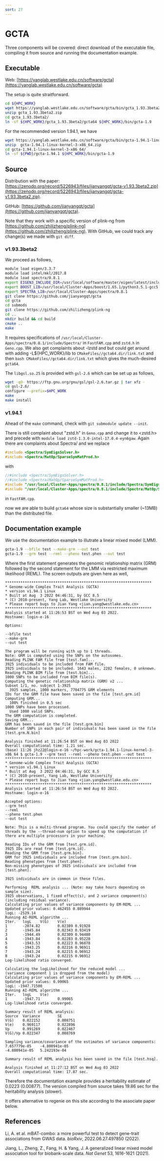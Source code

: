 ```yaml
---
sort: 27
---
```


# GCTA

Three components will be covered: direct download of the executable file, compiling it from source and running the documentation example.

## Executable

Web: [https://yanglab.westlake.edu.cn/software/gcta](https://yanglab.westlake.edu.cn/software/gcta)

The setup is quite straitforward.

```bash
cd ${HPC_WORK}
wget https://yanglab.westlake.edu.cn/software/gcta/bin/gcta_1.93.3beta2.zip
unzip gcta_1.93.3beta2.zip
cd gcta_1.93.3beta2/
ln -sf ${HPC_WORK}/gcta_1.93.3beta2/gcta64 ${HPC_WORK}/bin/gcta-1.9
```

For the recommended version 1.94.1, we have

```bash
wget https://yanglab.westlake.edu.cn/software/gcta/bin/gcta-1.94.1-linux-kernel-3-x86_64.zip
unzip  gcta-1.94.1-linux-kernel-3-x86_64.zip
cd gcta-1.94.1-linux-kernel-3-x86_64/
ln -sf ${PWD}/gcta-1.94.1 ${HPC_WORK}/bin/gcta-1.9
```

## Source

Distribution with the paper: [https://zenodo.org/record/5226943/files/jianyangqt/gcta-v1.93.3beta2.zip](https://zenodo.org/record/5226943/files/jianyangqt/gcta-v1.93.3beta2.zip).

GitHub: [https://github.com/jianyangqt/gcta](https://github.com/jianyangqt/gcta).

Note that they work with a specific version of plink-ng from [https://github.com/zhilizheng/plink-ng](https://github.com/zhilizheng/plink-ng). With GitHub, we could track any change(s) we made with `git diff`.

### v1.93.3beta2

We proceed as follows,

```bash
module load eigen/3.3.7
module load intel/mkl/2017.8
module load spectra/0.8.1
export EIGEN3_INCLUDE_DIR=/usr/local/software/master/eigen/latest/include
export BOOST_LIB=/usr/local/Cluster-Apps/boost/1.65.1/python3.5.1-gcc5.3.0/
export SPECTRA_LIB=/usr/local/Cluster-Apps/spectra/0.8.1
git clone https://github.com/jianyangqt/gcta
cd gcta
cd submods
git clone https://github.com/zhilizheng/plink-ng
cd ..
mkdir build && cd build
cmake ..
make
```

It requires specifications of `/usr/local/Cluster-Apps/spectra/0.8.1/include/Spectra/` in `FastFAM.cpp` and `zstd.h` in `Geno.cpp`. We also get complaints about -lzstd and but could get around with adding -L${HPC_WORK}/lib to `CMakeFiles//gcta64.dir/link.txt` and then `bash CMakeFiles//gcta64.dir/link.txt` which gives the much-desired `gcta64`.

The `libgsl.so.25` is provided with `gsl-2.6` which can be set up as follows,

```bash
wget -qO- https://ftp.gnu.org/gnu/gsl/gsl-2.6.tar.gz | tar xfz -
cd gsl-2.6/
configure --prefix=$HPC_WORK
make
make install
```

### v1.94.1

Ahead of the `make` command, check with `git submodule update --init`.

There is still complaint about "zstd.h" in `Geno.cpp` and change it to \<zstd.h\> and precede with `module load zstd-1.3.0-intel-17.0.4-eyn6gaw`. Again there are complaints about Spectra/ and we replace

```cpp
#include <Spectra/SymEigsSolver.h>
#include <Spectra/MatOp/SparseSymMatProd.h>
```

with

```cpp
//#include <Spectra/SymEigsSolver.h>
//#include <Spectra/MatOp/SparseSymMatProd.h>
#include "/usr/local/Cluster-Apps/spectra/0.8.1/include/Spectra/SymEigsSolver.h"
#include "/usr/local/Cluster-Apps/spectra/0.8.1/include/Spectra/MatOp/SparseSymMatProd.h"
```

in `FastFAM.cpp`.

now we are able to build `gcta64` whose size is substantially smaller (~13MB) than the distributed file.

## Documentation example

We use the documentation example to illutrate a linear mixed model (LMM).

```bash
gcta-1.9 --bfile test --make-grm --out test
gcta-1.9 --grm test --reml --pheno test.phen --out test
```

Where the first statement generates the genomic relationship matrix (GRM) followed by the second statement for the LMM via restricted maximum likelihood (REML). The screen outputs are given here as well,

```
*******************************************************************
* Genome-wide Complex Trait Analysis (GCTA)
* version v1.94.1 Linux
* Built at Aug  3 2022 04:46:31, by GCC 8.5
* (C) 2010-present, Yang Lab, Westlake University
* Please report bugs to Jian Yang <jian.yang@westlake.edu.cn>
*******************************************************************
Analysis started at 11:26:53 BST on Wed Aug 03 2022.
Hostname: login-e-16

Options:

--bfile test
--make-grm
--out test

The program will be running with up to 1 threads.
Note: GRM is computed using the SNPs on the autosomes.
Reading PLINK FAM file from [test.fam]...
3925 individuals to be included from FAM file.
3925 individuals to be included. 1643 males, 2282 females, 0 unknown.
Reading PLINK BIM file from [test.bim]...
1000 SNPs to be included from BIM file(s).
Computing the genetic relationship matrix (GRM) v2 ...
Subset 1/1, no. subject 1-3925
  3925 samples, 1000 markers, 7704775 GRM elements
IDs for the GRM file have been saved in the file [test.grm.id]
Computing GRM...
  100% finished in 0.5 sec
1000 SNPs have been processed.
  Used 1000 valid SNPs.
The GRM computation is completed.
Saving GRM...
GRM has been saved in the file [test.grm.bin]
Number of SNPs in each pair of individuals has been saved in the file [test.grm.N.bin]

Analysis finished at 11:26:54 BST on Wed Aug 03 2022
Overall computational time: 1.21 sec.
(base) 11:26 jhz22@login-e-16 ~/hpc-work/gcta-1.94.1-linux-kernel-3-x86_64 $ gcta-1.9 --grm test --reml --pheno test.phen --out test
*******************************************************************
* Genome-wide Complex Trait Analysis (GCTA)
* version v1.94.1 Linux
* Built at Aug  3 2022 04:46:31, by GCC 8.5
* (C) 2010-present, Yang Lab, Westlake University
* Please report bugs to Jian Yang <jian.yang@westlake.edu.cn>
*******************************************************************
Analysis started at 11:26:54 BST on Wed Aug 03 2022.
Hostname: login-e-16

Accepted options:
--grm test
--reml
--pheno test.phen
--out test

Note: This is a multi-thread program. You could specify the number of threads by the --thread-num option to speed up the computation if there are multiple processors in your machine.

Reading IDs of the GRM from [test.grm.id].
3925 IDs are read from [test.grm.id].
Reading the GRM from [test.grm.bin].
GRM for 3925 individuals are included from [test.grm.bin].
Reading phenotypes from [test.phen].
Non-missing phenotypes of 3925 individuals are included from [test.phen].

3925 individuals are in common in these files.

Performing  REML analysis ... (Note: may take hours depending on sample size).
3925 observations, 1 fixed effect(s), and 2 variance component(s)(including residual variance).
Calculating prior values of variance components by EM-REML ...
Updated prior values: 0.462455 0.889944
logL: -2529.14
Running AI-REML algorithm ...
Iter.   logL    V(G)    V(e)
1       -2074.82        0.02389 0.91928
2       -1945.84        0.02343 0.93419
3       -1944.49        0.02309 0.94480
4       -1943.84        0.02283 0.95228
5       -1943.53        0.02223 0.96878
6       -1943.25        0.02216 0.96911
7       -1943.24        0.02215 0.96912
8       -1943.24        0.02215 0.96912
Log-likelihood ratio converged.

Calculating the logLikelihood for the reduced model ...
(variance component 1 is dropped from the model)
Calculating prior values of variance components by EM-REML ...
Updated prior values: 0.99065
logL: -1947.71500
Running AI-REML algorithm ...
Iter.   logL    V(e)
1       -1947.71        0.99065
Log-likelihood ratio converged.

Summary result of REML analysis:
Source  Variance        SE
V(G)    0.022152        0.008751
V(e)    0.969117        0.022896
Vp      0.991269        0.022467
V(G)/Vp 0.022347        0.008769

Sampling variance/covariance of the estimates of variance components:
7.657779e-05    -4.800941e-05
-4.800941e-05   5.242193e-04

Summary result of REML analysis has been saved in the file [test.hsq].

Analysis finished at 11:27:12 BST on Wed Aug 03 2022
Overall computational time: 17.87 sec.
```

Therefore the documentation example provides a heritability estimate of 0.0223 (0.00877). The version compiled from source takes 19.86 sec for the heritability analysis (slower).

It offers alternative to regenie on this site according to the associate paper below.

## References

Li, A. et al. mBAT-combo: a more powerful test to detect gene-trait associations from GWAS data. _bioRxiv_, 2022.06.27.497850 (2022).

Jiang, L., Zheng, Z., Fang, H. & Yang, J. A generalized linear mixed model association tool for biobank-scale data. _Nat Genet_ 53, 1616-1621 (2021).
